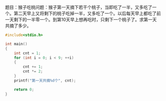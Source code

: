 题目：猴子吃桃问题：猴子第一天摘下若干个桃子，当即吃了一半，又多吃了一个。第二天早上又将剩下的桃子吃掉一半，又多吃了一个。以后每天早上都吃了前一天剩下的一半零一个。到第10天早上想再吃时，只剩下一个桃子了。求第一天共摘了多少。
```c
#include<stdio.h>

int main()
{
	int cnt = 1;
	for (int i = 0; i < 9; ++i)
	{
		cnt += 1;
		cnt *= 2;
	}
	printf("第一天共摘%d个", cnt);

	return 0;
}
```
